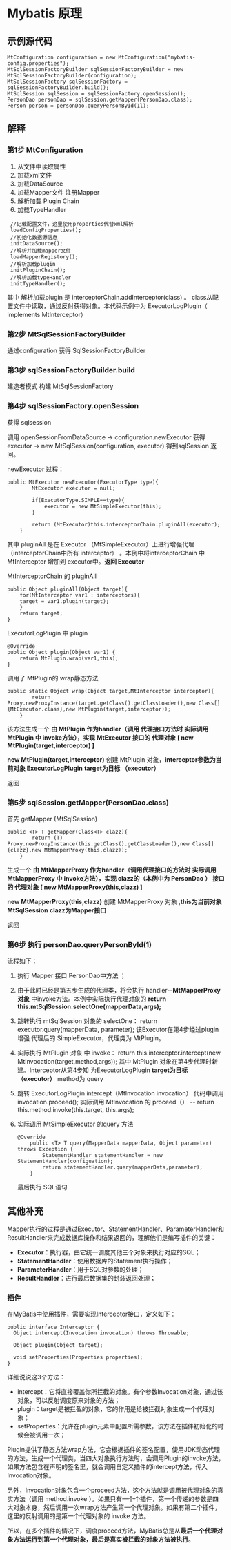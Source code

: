 # Mybatis 原理

## 示例源代码

```
MtConfiguration configuration = new MtConfiguration("mybatis-config.properties");
MtSqlSessionFactoryBuilder sqlSessionFactoryBuilder = new MtSqlSessionFactoryBuilder(configuration);
MtSqlSessionFactory sqlSessionFactory = sqlSessionFactoryBuilder.build();
MtSqlSession sqlSession = sqlSessionFactory.openSession();
PersonDao personDao = sqlSession.getMapper(PersonDao.class);
Person person = personDao.queryPersonById(1l);
```

## 解释

### 第1步 MtConfiguration

1. 从文件中读取属性
2. 加载xml文件
3. 加载DataSource
4. 加载Mapper文件 注册Mapper
5. 解析加载 Plugin Chain
6. 加载TypeHandler

```
 //记载配置文件，这里使用properties代替xml解析
 loadConfigProperties();
 //初始化数据源信息
 initDataSource();
 //解析并加载mapper文件
 loadMapperRegistory();
 //解析加载plugin
 initPluginChain();
 //解析加载typeHandler
 initTypeHandler();
```



其中 解析加载plugin 是 interceptorChain.addInterceptor(class) 。 class从配置文件中读取，通过反射获得对象。本代码示例中为 ExecutorLogPlugin（ implements MtInterceptor）



### 第2步 MtSqlSessionFactoryBuilder

通过configuration 获得 SqlSessionFactoryBuilder



### 第3步 sqlSessionFactoryBuilder.build

建造者模式 构建 MtSqlSessionFactory



### 第4步 sqlSessionFactory.openSession

获得 sqlsession

调用 openSessionFromDataSource -> configuration.newExecutor 获得executor -> new MtSqlSession(configuration, executor) 得到sqlSession 返回。



newExecutor 过程：

```
public MtExecutor newExecutor(ExecutorType type){
        MtExecutor executor = null;

        if(ExecutorType.SIMPLE==type){
            executor = new MtSimpleExecutor(this);
        }

        return (MtExecutor)this.interceptorChain.pluginAll(executor);
    }
```

其中 pluginAll 是在 Executor （MtSimpleExecutor）上进行增强代理（interceptorChain中所有 interceptor） 。本例中将interceptorChain 中MtInterceptor 增加到 executor中。**返回 Executor**



MtInterceptorChain 的 pluginAll

```
public Object pluginAll(Object target){
    for(MtInterceptor var1 : interceptors){
    target = var1.plugin(target);
    }
    return target;
}
```



ExecutorLogPlugin 中 plugin

```
@Override
public Object plugin(Object var1) {
	return MtPlugin.wrap(var1,this);
}
```

调用了 MtPlugin的 wrap静态方法   

```
public static Object wrap(Object target,MtInterceptor interceptor){
        return Proxy.newProxyInstance(target.getClass().getClassLoader(),new Class[]{MtExecutor.class},new MtPlugin(target,interceptor));
    }
```

该方法生成一个 **由 MtPlugin 作为handler（调用 代理接口方法时 实际调用 MtPlugin 中 invoke方法），实现 MtExecutor 接口的 代理对象 [ new MtPlugin(target,interceptor) ]**  

**new MtPlugin(target,interceptor)** 创建 MtPlugin 对象，**interceptor参数为当前对象 ExecutorLogPlugin** **target为目标 （executor）**

返回



### 第5步 sqlSession.getMapper(PersonDao.class)

首先 getMapper  (MtSqlSession)

```
public <T> T getMapper(Class<T> clazz){
        return (T) Proxy.newProxyInstance(this.getClass().getClassLoader(),new Class[]{clazz},new MtMapperProxy(this,clazz));
    }
```

生成一个 **由 MtMapperProxy 作为handler（调用代理接口的方法时 实际调用 MtMapperProxy 中 invoke方法），实现 clazz的（本例中为 PersonDao ） 接口的 代理对象 [ new MtMapperProxy(this,clazz) ]**   

**new MtMapperProxy(this,clazz)** 创建 MtMapperProxy 对象 ,**this为当前对象 MtSqlSession** **clazz为Mapper接口**

 返回



### 第6步 执行 personDao.queryPersonById(1)

流程如下：

1. 执行 Mapper 接口 PersonDao中方法 ；

2. 由于此时已经是第五步生成的代理类，将会执行 handler--**MtMapperProxy** **对象**  中invoke方法。本例中实际执行代理对象的  **return this.mtSqlSession.selectOne(mapperData,args);** 

3. 跳转执行 mtSqlSession 对象的 selectOne：  return executor.query(mapperData, parameter); 该Executor在第4步经过plugin 增强 代理后的 SimpleExecutor，代理类为 MtPlugin。

4. 实际执行 MtPlugin 对象 中  invoke：  return this.interceptor.intercept(new MtInvocation(target,method,args));  其中 MtPlugin 对象在第4步代理时新建。Interceptor从第4步知 为ExecutorLogPlugin **target为目标 （executor）**  method为 query

5. 跳转  ExecutorLogPlugin  intercept（MtInvocation invocation）   代码中调用  invocation.proceed(); 实际调用 MtInvocation 的 proceed（）  -- return this.method.invoke(this.target, this.args); 

6. 实际调用  MtSimpleExecutor 的query 方法

   ```
   @Override
       public <T> T query(MapperData mapperData, Object parameter) throws Exception {
           StatementHandler statementHandler = new StatementHandler(configuation);
           return statementHandler.query(mapperData,parameter);
       }
   ```

   最后执行 SQL语句





## 其他补充



Mapper执行的过程是通过Executor、StatementHandler、ParameterHandler和ResultHandler来完成数据库操作和结果返回的，理解他们是编写插件的关键：

- **Executor**：执行器，由它统一调度其他三个对象来执行对应的SQL；
- **StatementHandler**：使用数据库的Statement执行操作；
- **ParameterHandler**：用于SQL对参数的处理；
- **ResultHandler**：进行最后数据集的封装返回处理；



### 插件

在MyBatis中使用插件，需要实现Interceptor接口，定义如下：

```
public interface Interceptor {
  Object intercept(Invocation invocation) throws Throwable;
  
  Object plugin(Object target);
  
  void setProperties(Properties properties);
}
```

详细说说这3个方法：

- intercept：它将直接覆盖你所拦截的对象。有个参数Invocation对象，通过该对象，可以反射调度原来对象的方法；
- plugin：target是被拦截的对象，它的作用是给被拦截对象生成一个代理对象；
- setProperties：允许在plugin元素中配置所需参数，该方法在插件初始化的时候会被调用一次；




Plugin提供了静态方法wrap方法，它会根据插件的签名配置，使用JDK动态代理的方法，生成一个代理类，当四大对象执行方法时，会调用Plugin的invoke方法，如果方法包含在声明的签名里，就会调用自定义插件的intercept方法，传入Invocation对象。

另外，Invocation对象包含一个proceed方法，这个方法就是调用被代理对象的真实方法（调用 method.invoke ）。如果只有一个个插件，第一个传递的参数是四大对象本身，然后调用一次wrap方法产生第一个代理对象。如果有第二个插件，这里的反射调用的是第一个代理对象的 invoke 方法。

所以，在多个插件的情况下，调度proceed方法，MyBatis总是从**最后一个代理对象方法运行到第一个代理对象，最后是真实被拦截的对象方法被执行**。



